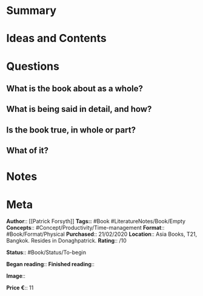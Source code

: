 # Summary

# Ideas and Contents

# Questions
## What is the book about as a whole?

## What is being said in detail, and how?

## Is the book true, in whole or part?

## What of it?

# Notes

# Meta
**Author**:: [[Patrick Forsyth]]
**Tags::** #Book #LiteratureNotes/Book/Empty
**Concepts**:: #Concept/Productivity/Time-management
**Format**:: #Book/Format/Physical 
**Purchased**:: 21/02/2020
**Location**:: Asia Books, T21, Bangkok. Resides in Donaghpatrick.
**Rating**:: /10

**Status**:: #Book/Status/To-begin 

**Began reading**:: 
**Finished reading**:: 

**Image**:: 

**Price €**:: 11